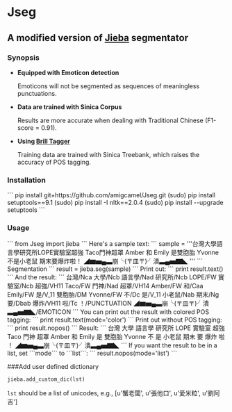 <h1>Jseg</h1>
<h2>A modified version of <a href="https://github.com/fxsjy/jieba">Jieba</a> segmentator</h2>

<h3>Synopsis</h3>
<ul>
  <li><strong>Equipped with Emoticon detection</strong></li>
      <p>Emoticons will not be segmented as sequences of meaningless punctuations.</p>
  <li><strong>Data are trained with Sinica Corpus</strong></li>
      <p>Results are more accurate when dealing with Traditional Chinese (F1-score = 0.91).</p>
  <li><strong>Using <a href="https://github.com/a33kuo/postagger_zh">Brill Tagger</strong></a></li>
      <p>Training data are trained with Sinica Treebank, which raises the accuracy of POS tagging. </p>
</ul>

<h3>Installation</h3>
```
pip install git+https://github.com/amigcamel/Jseg.git
(sudo) pip install setuptools==9.1
(sudo) pip install -I nltk==2.0.4
(sudo) pip install --upgrade setuptools
```


<h3>Usage</h3>
```
from Jseg import jieba
```
Here's a sample text:
```
sample = '''台灣大學語言學研究所LOPE實驗室超強
            Taco門神超罩
            Amber 和 Emily 是雙胞胎
            Yvonne 不是小老鼠
            期末要爆炸啦！ ◢▆▅▄▃崩╰(〒皿〒)╯潰▃▄▅▇◣
         '''
```
Segmentation
```
result = jieba.seg(sample)
```
Print out:
```
print result.text()
```
And the result:
```
台灣/Nca 大學/Ncb 語言學/Nad 研究所/Ncb LOPE/FW 實驗室/Ncb 超強/VH11 
Taco/FW 門神/Nad 超罩/VH14 
Amber/FW 和/Caa Emily/FW 是/V_11 雙胞胎/DM 
Yvonne/FW 不/Dc 是/V_11 小老鼠/Nab 
期末/Ng 要/Dbab 爆炸/VH11 啦/Tc ！/PUNCTUATION ◢▆▅▄▃崩╰(〒皿〒)╯潰▃▄▅▇◣/EMOTICON 
```
You can print out the result with colored POS tagging:
```
print result.text(mode='color')
```
Print out without POS tagging:
```
print result.nopos()
```
Result:
```
台灣 大學 語言學 研究所 LOPE 實驗室 超強
Taco 門神 超罩
Amber 和 Emily 是 雙胞胎
Yvonne 不 是 小老鼠
期末 要 爆炸 啦 ！ ◢▆▅▄▃崩╰(〒皿〒)╯潰▃▄▅▇◣ 
```
If you want the result to be in a list, set ```mode``` to ```list```:
```
result.nopos(mode='list')
```

###Add user defined dictionary
```
jieba.add_custom_dic(lst)
```
```lst``` should be a list of unicodes, e.g., [u'蟹老闆', u'張他口', u'愛米粒', u'劉阿吉']
